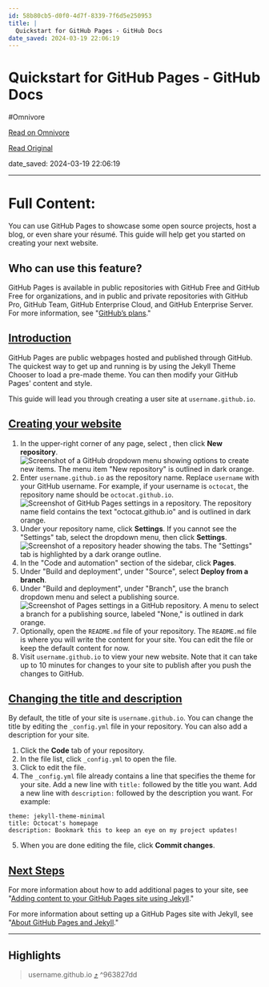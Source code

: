 ```yaml
---
id: 58b80cb5-d0f0-4d7f-8339-7f6d5e250953
title: |
  Quickstart for GitHub Pages - GitHub Docs
date_saved: 2024-03-19 22:06:19
---
```


# Quickstart for GitHub Pages - GitHub Docs
#Omnivore

[Read on Omnivore](https://omnivore.app/me/quickstart-for-git-hub-pages-git-hub-docs-18e599bff5e)

[Read Original](https://docs.github.com/en/pages/quickstart)

date_saved: 2024-03-19 22:06:19


--- 

# Full Content: 

You can use GitHub Pages to showcase some open source projects, host a blog, or even share your résumé. This guide will help get you started on creating your next website.

## Who can use this feature?

GitHub Pages is available in public repositories with GitHub Free and GitHub Free for organizations, and in public and private repositories with GitHub Pro, GitHub Team, GitHub Enterprise Cloud, and GitHub Enterprise Server. For more information, see "[GitHub’s plans](https://docs.github.com/en/get-started/learning-about-github/githubs-plans)."

## [Introduction](#introduction)

GitHub Pages are public webpages hosted and published through GitHub. The quickest way to get up and running is by using the Jekyll Theme Chooser to load a pre-made theme. You can then modify your GitHub Pages' content and style.

This guide will lead you through creating a user site at `username.github.io`.

## [Creating your website](#creating-your-website)

1. In the upper-right corner of any page, select , then click **New repository**.  
![Screenshot of a GitHub dropdown menu showing options to create new items. The menu item "New repository" is outlined in dark orange.](https://proxy-prod.omnivore-image-cache.app/0x0,s6LZEQc5Mx3B2ZG8daua9q4-ksJA_0FvpOSuehodLRIw/https://docs.github.com/assets/cb-34248/images/help/repository/repo-create-global-nav-update.png)
2. Enter `username.github.io` as the repository name. Replace `username` with your GitHub username. For example, if your username is `octocat`, the repository name should be `octocat.github.io`.![Screenshot of GitHub Pages settings in a repository. The repository name field contains the text "octocat.github.io" and is outlined in dark orange.](https://proxy-prod.omnivore-image-cache.app/0x0,sQ9nXmxN0MVfCGKbW45NCyixQvA1IwQ56kWMfd0x8CXk/https://docs.github.com/assets/cb-48482/images/help/pages/create-repository-name-pages.png)
3. Under your repository name, click **Settings**. If you cannot see the "Settings" tab, select the  dropdown menu, then click **Settings**.  
![Screenshot of a repository header showing the tabs. The "Settings" tab is highlighted by a dark orange outline.](https://proxy-prod.omnivore-image-cache.app/0x0,sg3uLk5Xp8qvM4wlgxUmHP4WHv_2GqNYXHMCSp-rO_W0/https://docs.github.com/assets/cb-28266/images/help/repository/repo-actions-settings.png)
4. In the "Code and automation" section of the sidebar, click   **Pages**.
5. Under "Build and deployment", under "Source", select **Deploy from a branch**.
6. Under "Build and deployment", under "Branch", use the branch dropdown menu and select a publishing source.![Screenshot of Pages settings in a GitHub repository. A menu to select a branch for a publishing source, labeled "None," is outlined in dark orange.](https://proxy-prod.omnivore-image-cache.app/0x0,s4LIgHE-d7ovPU8h2iC4t70TUpyJDZgWZV82jfsNOrWI/https://docs.github.com/assets/cb-47267/images/help/pages/publishing-source-drop-down.png)
7. Optionally, open the `README.md` file of your repository. The `README.md` file is where you will write the content for your site. You can edit the file or keep the default content for now.
8. Visit `username.github.io` to view your new website. Note that it can take up to 10 minutes for changes to your site to publish after you push the changes to GitHub.

## [Changing the title and description](#changing-the-title-and-description)

By default, the title of your site is `username.github.io`. You can change the title by editing the `_config.yml` file in your repository. You can also add a description for your site.

1. Click the **Code** tab of your repository.
2. In the file list, click `_config.yml` to open the file.
3. Click to edit the file.
4. The `_config.yml` file already contains a line that specifies the theme for your site. Add a new line with `title:` followed by the title you want. Add a new line with `description:` followed by the description you want. For example:  
```applescript  
theme: jekyll-theme-minimal  
title: Octocat's homepage  
description: Bookmark this to keep an eye on my project updates!  
```
5. When you are done editing the file, click **Commit changes**.

## [Next Steps](#next-steps)

For more information about how to add additional pages to your site, see "[Adding content to your GitHub Pages site using Jekyll](https://docs.github.com/en/pages/setting-up-a-github-pages-site-with-jekyll/adding-content-to-your-github-pages-site-using-jekyll#about-content-in-jekyll-sites)."

For more information about setting up a GitHub Pages site with Jekyll, see "[About GitHub Pages and Jekyll](https://docs.github.com/en/pages/setting-up-a-github-pages-site-with-jekyll/about-github-pages-and-jekyll)."

---

## Highlights

> username.github.io [⤴️](https://omnivore.app/me/quickstart-for-git-hub-pages-git-hub-docs-18e599bff5e#963827dd-0d9d-45d2-9de6-dff6dc58febb)  ^963827dd

